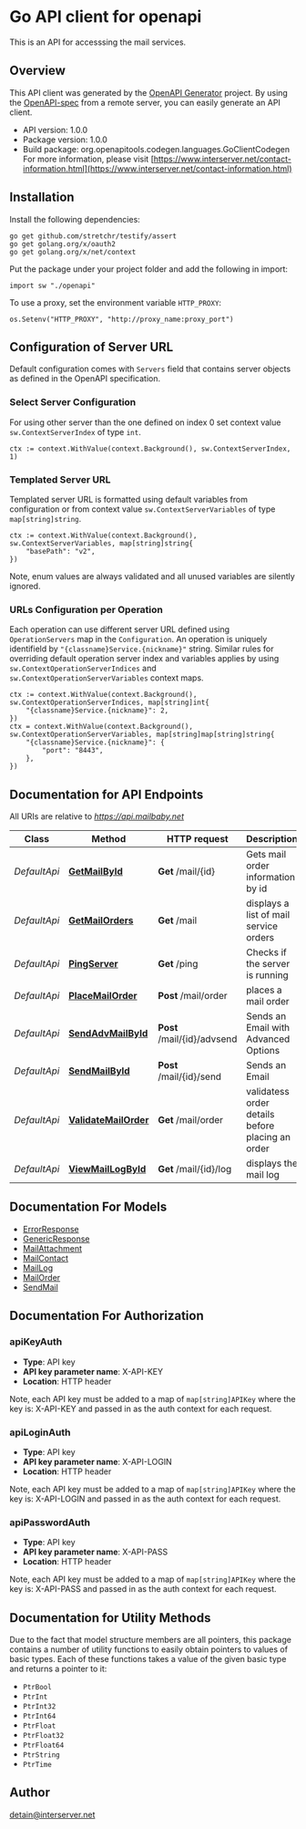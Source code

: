 # Go API client for openapi

This is an API for accesssing the mail services.

## Overview
This API client was generated by the [OpenAPI Generator](https://openapi-generator.tech) project.  By using the [OpenAPI-spec](https://www.openapis.org/) from a remote server, you can easily generate an API client.

- API version: 1.0.0
- Package version: 1.0.0
- Build package: org.openapitools.codegen.languages.GoClientCodegen
For more information, please visit [https://www.interserver.net/contact-information.html](https://www.interserver.net/contact-information.html)

## Installation

Install the following dependencies:

```shell
go get github.com/stretchr/testify/assert
go get golang.org/x/oauth2
go get golang.org/x/net/context
```

Put the package under your project folder and add the following in import:

```golang
import sw "./openapi"
```

To use a proxy, set the environment variable `HTTP_PROXY`:

```golang
os.Setenv("HTTP_PROXY", "http://proxy_name:proxy_port")
```

## Configuration of Server URL

Default configuration comes with `Servers` field that contains server objects as defined in the OpenAPI specification.

### Select Server Configuration

For using other server than the one defined on index 0 set context value `sw.ContextServerIndex` of type `int`.

```golang
ctx := context.WithValue(context.Background(), sw.ContextServerIndex, 1)
```

### Templated Server URL

Templated server URL is formatted using default variables from configuration or from context value `sw.ContextServerVariables` of type `map[string]string`.

```golang
ctx := context.WithValue(context.Background(), sw.ContextServerVariables, map[string]string{
	"basePath": "v2",
})
```

Note, enum values are always validated and all unused variables are silently ignored.

### URLs Configuration per Operation

Each operation can use different server URL defined using `OperationServers` map in the `Configuration`.
An operation is uniquely identifield by `"{classname}Service.{nickname}"` string.
Similar rules for overriding default operation server index and variables applies by using `sw.ContextOperationServerIndices` and `sw.ContextOperationServerVariables` context maps.

```
ctx := context.WithValue(context.Background(), sw.ContextOperationServerIndices, map[string]int{
	"{classname}Service.{nickname}": 2,
})
ctx = context.WithValue(context.Background(), sw.ContextOperationServerVariables, map[string]map[string]string{
	"{classname}Service.{nickname}": {
		"port": "8443",
	},
})
```

## Documentation for API Endpoints

All URIs are relative to *https://api.mailbaby.net*

Class | Method | HTTP request | Description
------------ | ------------- | ------------- | -------------
*DefaultApi* | [**GetMailById**](docs/DefaultApi.md#getmailbyid) | **Get** /mail/{id} | Gets mail order information by id
*DefaultApi* | [**GetMailOrders**](docs/DefaultApi.md#getmailorders) | **Get** /mail | displays a list of mail service orders
*DefaultApi* | [**PingServer**](docs/DefaultApi.md#pingserver) | **Get** /ping | Checks if the server is running
*DefaultApi* | [**PlaceMailOrder**](docs/DefaultApi.md#placemailorder) | **Post** /mail/order | places a mail order
*DefaultApi* | [**SendAdvMailById**](docs/DefaultApi.md#sendadvmailbyid) | **Post** /mail/{id}/advsend | Sends an Email with Advanced Options
*DefaultApi* | [**SendMailById**](docs/DefaultApi.md#sendmailbyid) | **Post** /mail/{id}/send | Sends an Email
*DefaultApi* | [**ValidateMailOrder**](docs/DefaultApi.md#validatemailorder) | **Get** /mail/order | validatess order details before placing an order
*DefaultApi* | [**ViewMailLogById**](docs/DefaultApi.md#viewmaillogbyid) | **Get** /mail/{id}/log | displays the mail log


## Documentation For Models

 - [ErrorResponse](docs/ErrorResponse.md)
 - [GenericResponse](docs/GenericResponse.md)
 - [MailAttachment](docs/MailAttachment.md)
 - [MailContact](docs/MailContact.md)
 - [MailLog](docs/MailLog.md)
 - [MailOrder](docs/MailOrder.md)
 - [SendMail](docs/SendMail.md)


## Documentation For Authorization



### apiKeyAuth

- **Type**: API key
- **API key parameter name**: X-API-KEY
- **Location**: HTTP header

Note, each API key must be added to a map of `map[string]APIKey` where the key is: X-API-KEY and passed in as the auth context for each request.


### apiLoginAuth

- **Type**: API key
- **API key parameter name**: X-API-LOGIN
- **Location**: HTTP header

Note, each API key must be added to a map of `map[string]APIKey` where the key is: X-API-LOGIN and passed in as the auth context for each request.


### apiPasswordAuth

- **Type**: API key
- **API key parameter name**: X-API-PASS
- **Location**: HTTP header

Note, each API key must be added to a map of `map[string]APIKey` where the key is: X-API-PASS and passed in as the auth context for each request.


## Documentation for Utility Methods

Due to the fact that model structure members are all pointers, this package contains
a number of utility functions to easily obtain pointers to values of basic types.
Each of these functions takes a value of the given basic type and returns a pointer to it:

* `PtrBool`
* `PtrInt`
* `PtrInt32`
* `PtrInt64`
* `PtrFloat`
* `PtrFloat32`
* `PtrFloat64`
* `PtrString`
* `PtrTime`

## Author

detain@interserver.net

